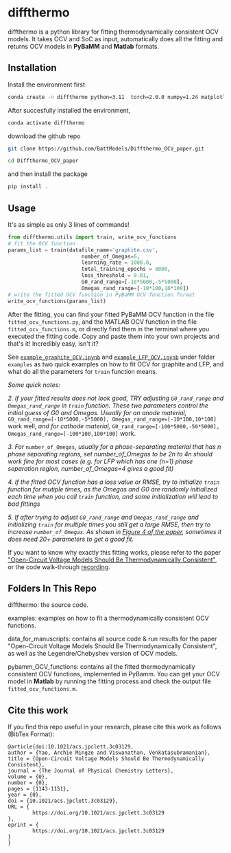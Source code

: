 # diffthermo
diffthermo is a python library for fitting thermodynamically consistent OCV models. It takes OCV and SoC as input, automatically does all the fitting and returns OCV models in **PyBaMM** and **Matlab** formats. 


## Installation 
Install the environment first
```bash
conda create -n diffthermo python=3.11  torch=2.0.0 numpy=1.24 matplotlib pandas
```
After succesfully installed the environment, 
```bash
conda activate diffthermo 
```
download the github repo
```bash
git clone https://github.com/BattModels/Diffthermo_OCV_paper.git
```
```bash
cd Diffthermo_OCV_paper
```
and then install the package
```bash
pip install .
```

## Usage
It's as simple as only 3 lines of commands!
```python
from diffthermo.utils import train, write_ocv_functions
# fit the OCV function
params_list = train(datafile_name='graphite.csv', 
                        number_of_Omegas=6, 
                        learning_rate = 1000.0, 
                        total_training_epochs = 8000,
                        loss_threshold = 0.01,
                        G0_rand_range=[-10*5000,-5*5000], 
                        Omegas_rand_range=[-10*100,10*100])
# write the fitted OCV function in PyBaMM OCV function format
write_ocv_functions(params_list)
```
After the fitting, you can find your fitted PyBaMM OCV function in the file `fitted_ocv_functions.py`, and the MATLAB OCV function in the file `fitted_ocv_functions.m`, or directly find them in the terminal where you executed the fitting code. Copy and paste them into your own projects and that's it! Incredibly easy, isn't it?

See [`example_graphite_OCV.ipynb`](examples/Fit_graphite_OCV/example_graphite_OCV.ipynb)  and [`example_LFP_OCV.ipynb`](examples/Fit_LFP_OCV/example_LFP_OCV.ipynb) under folder `examples` as two quick examples on how to fit OCV for graphite and LFP, and what do all the parameters for `train` function means. 

*Some quick notes:*

*2. If your fitted results does not look good, TRY adjusting `G0_rand_range` and `Omegas_rand_range` in `train` function. These two parameters control the initial guess of G0 and Omegas.* *Usually for an anode material,* `G0_rand_range=[-10*5000,-5*5000], Omegas_rand_range=[-10*100,10*100]` work well, *and for cathode material,* `G0_rand_range=[-100*5000,-50*5000], Omegas_rand_range=[-100*100,100*100]` work. 

*3. For* `number_of_Omegas`, *usually for a phase-separating material that has n phase separating regions, set number_of_Omegas to be 2n to 4n should work fine for most cases (e.g. for LFP which has one (n=1) phase separation region, number_of_Omegas=4 gives a good fit)*

*4. If the fitted OCV function has a loss value or RMSE, try to initialize `train` function for mutiple times, as the Omegas and G0 are randomly initialized each time when you call `train` function, and some initialization will lead to bad fittings*

*5. If after trying to adjust `G0_rand_range` and `Omegas_rand_range` and initializing `train` for multiple times you still get a large RMSE, then try to increase `number_of_Omegas`. As shown in [Figure 4 of the paper](https://pubs.acs.org/doi/10.1021/acs.jpclett.3c03129), sometimes it does need 20+ parameters to get a good fit.*

If you want to know why exactly this fitting works, please refer to the paper ["Open-Circuit Voltage Models Should Be Thermodynamically Consistent"](https://pubs.acs.org/doi/10.1021/acs.jpclett.3c03129), or the code walk-through [recording](https://drive.google.com/file/d/1PhCyvpmG28VjrClAviWHXVTnlqQScGIM/view?usp=sharing). 


## Folders In This Repo
diffthermo: the source code. 

examples: examples on how to fit a thermodynamically consistent OCV functions. 

data_for_manuscripts: contains all source code & run results for the paper "Open-Circuit Voltage Models Should Be Thermodynamically Consistent", as well as the Legendre/Chebyshev version of OCV models.

pybamm_OCV_functions: contains all the fitted thermodynamically consistent OCV functions, implemented in PyBamm. You can get your OCV model in **Matlab** by running the fitting process and check the output file `fitted_ocv_functions.m`.


## Cite this work
If you find this repo useful in your research, please cite this work as follows (BibTex Format):
```
@article{doi:10.1021/acs.jpclett.3c03129,
author = {Yao, Archie Mingze and Viswanathan, Venkatasubramanian},
title = {Open-Circuit Voltage Models Should Be Thermodynamically Consistent},
journal = {The Journal of Physical Chemistry Letters},
volume = {0},
number = {0},
pages = {1143-1151},
year = {0},
doi = {10.1021/acs.jpclett.3c03129},
URL = { 
        https://doi.org/10.1021/acs.jpclett.3c03129
},
eprint = { 
        https://doi.org/10.1021/acs.jpclett.3c03129
}
}
```




